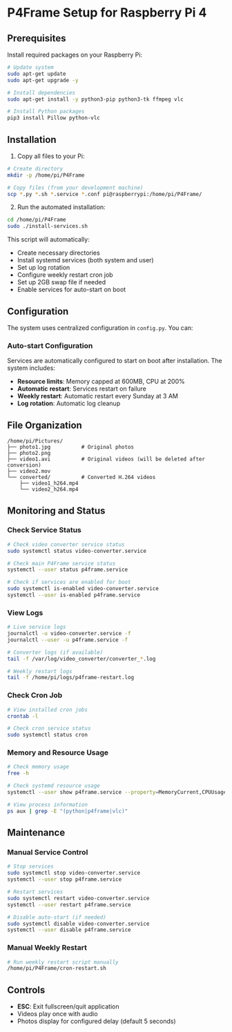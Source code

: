 # P4Frame Setup for Raspberry Pi 4

## Prerequisites

Install required packages on your Raspberry Pi:

```bash
# Update system
sudo apt-get update
sudo apt-get upgrade -y

# Install dependencies
sudo apt-get install -y python3-pip python3-tk ffmpeg vlc

# Install Python packages
pip3 install Pillow python-vlc
```

## Installation

1. Copy all files to your Pi:
```bash
# Create directory
mkdir -p /home/pi/P4Frame

# Copy files (from your development machine)
scp *.py *.sh *.service *.conf pi@raspberrypi:/home/pi/P4Frame/
```

2. Run the automated installation:
```bash
cd /home/pi/P4Frame
sudo ./install-services.sh
```

This script will automatically:
- Create necessary directories
- Install systemd services (both system and user)
- Set up log rotation
- Configure weekly restart cron job
- Set up 2GB swap file if needed
- Enable services for auto-start on boot

## Configuration

The system uses centralized configuration in `config.py`. You can:

### Auto-start Configuration

Services are automatically configured to start on boot after installation. The system includes:
- **Resource limits**: Memory capped at 600MB, CPU at 200%
- **Automatic restart**: Services restart on failure
- **Weekly restart**: Automatic restart every Sunday at 3 AM
- **Log rotation**: Automatic log cleanup

## File Organization

```
/home/pi/Pictures/
├── photo1.jpg          # Original photos
├── photo2.png
├── video1.avi          # Original videos (will be deleted after conversion)
├── video2.mov
└── converted/          # Converted H.264 videos
    ├── video1_h264.mp4
    └── video2_h264.mp4
```

## Monitoring and Status

### Check Service Status
```bash
# Check video converter service status
sudo systemctl status video-converter.service

# Check main P4Frame service status
systemctl --user status p4frame.service

# Check if services are enabled for boot
sudo systemctl is-enabled video-converter.service
systemctl --user is-enabled p4frame.service
```

### View Logs
```bash
# Live service logs
journalctl -u video-converter.service -f
journalctl --user -u p4frame.service -f

# Converter logs (if available)
tail -f /var/log/video_converter/converter_*.log

# Weekly restart logs
tail -f /home/pi/logs/p4frame-restart.log
```

### Check Cron Job
```bash
# View installed cron jobs
crontab -l

# Check cron service status
sudo systemctl status cron
```

### Memory and Resource Usage
```bash
# Check memory usage
free -h

# Check systemd resource usage
systemctl --user show p4frame.service --property=MemoryCurrent,CPUUsageNSec

# View process information
ps aux | grep -E "(python|p4frame|vlc)"
```

## Maintenance

### Manual Service Control
```bash
# Stop services
sudo systemctl stop video-converter.service
systemctl --user stop p4frame.service

# Restart services
sudo systemctl restart video-converter.service
systemctl --user restart p4frame.service

# Disable auto-start (if needed)
sudo systemctl disable video-converter.service
systemctl --user disable p4frame.service
```

### Manual Weekly Restart
```bash
# Run weekly restart script manually
/home/pi/P4Frame/cron-restart.sh
```

## Controls

- **ESC**: Exit fullscreen/quit application
- Videos play once with audio
- Photos display for configured delay (default 5 seconds)